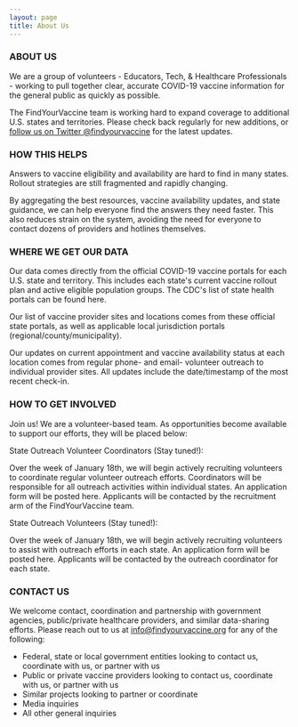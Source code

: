 ```yaml
---
layout: page
title: About Us
---
```


### ABOUT US

We are a group of volunteers - Educators, Tech, & Healthcare Professionals - working to pull together clear, accurate COVID-19 vaccine information for the general public as quickly as possible.

The FindYourVaccine team is working hard to expand coverage to additional U.S. states and territories. Please check back regularly for new additions, or [follow us on Twitter @findyourvaccine](https://twitter.com/findyourvaccine) for the latest updates.


### HOW THIS HELPS

Answers to vaccine eligibility and availability are hard to find in many states. Rollout strategies are still fragmented and rapidly changing.

By aggregating the best resources, vaccine availability updates, and state guidance, we can help everyone find the answers they need faster. This also reduces strain on the system, avoiding the need for everyone to contact dozens of providers and hotlines themselves.


### WHERE WE GET OUR DATA

Our data comes directly from the official COVID-19 vaccine portals for each U.S. state and territory. This includes each state's current vaccine rollout plan and active eligible population groups. The CDC's list of state health portals can be found here.

Our list of vaccine provider sites and locations comes from these official state portals, as well as applicable local jurisdiction portals (regional/county/municipality).

Our updates on current appointment and vaccine availability status at each location comes from regular phone- and email- volunteer outreach to individual provider sites. All updates include the date/timestamp of the most recent check-in.


### HOW TO GET INVOLVED

Join us! We are a volunteer-based team. As opportunities become available to support our efforts, they will be placed below:

State Outreach Volunteer Coordinators (Stay tuned!):

Over the week of January 18th, we will begin actively recruiting volunteers to coordinate regular volunteer outreach efforts. Coordinators will be responsible for all outreach activities within individual states. An application form will be posted here. Applicants will be contacted by the recruitment arm of the FindYourVaccine team.


State Outreach Volunteers (Stay tuned!):

Over the week of January 18th, we will begin actively recruiting volunteers to assist with outreach efforts in each state. An application form will be posted here. Applicants will be contacted by the outreach coordinator for each state.


### CONTACT US

We welcome contact, coordination and partnership with government agencies, public/private healthcare providers, and similar data-sharing efforts. Please reach out to us at info@findyourvaccine.org for any of the following:

- Federal, state or local government entities looking to contact us, coordinate with us, or partner with us
- Public or private vaccine providers looking to contact us, coordinate with us, or partner with us
- Similar projects looking to partner or coordinate
- Media inquiries
- All other general inquiries